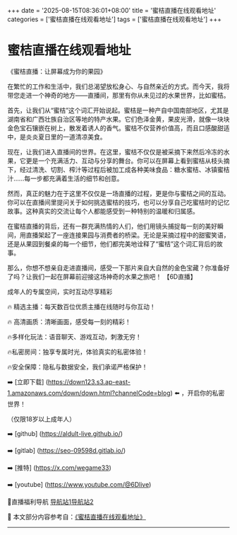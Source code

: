 +++
date = '2025-08-15T08:36:01+08:00'
title = '蜜桔直播在线观看地址'
categories = ['蜜桔直播在线观看地址']
tags = ['蜜桔直播在线观看地址']
+++

# 蜜桔直播在线观看地址

《蜜桔直播：让屏幕成为你的果园》

在繁忙的工作和生活中，我们总渴望放松身心、与自然亲近的方式。而今天，我将带您走进一个神奇的地方——直播间，那里有你从未见过的水果世界，比如蜜桔。

首先，让我们从“蜜桔”这个词汇开始说起。蜜桔是一种产自中国南部地区，尤其是湖南省和广西壮族自治区等地的特产水果。它们色泽金黄，果皮光滑，就像一块块金色宝石镶嵌在树上，散发着诱人的香气。蜜桔不仅营养价值高，而且口感酸甜适中，是炎炎夏日里的一道清凉美食。

现在，让我们进入直播间的世界。在这里，蜜桔不仅仅是被采摘下来然后冷冻的水果，它更是一个充满活力、互动与分享的舞台。你可以在屏幕上看到蜜桔从枝头摘下，经过清洗、切割、榨汁等过程后被加工成各种美味食品：糖水蜜桔、冰镇蜜桔汁……每一步都充满着生活的细节和创意。

然而，真正的魅力在于这里不仅仅是一场直播的过程，更是你与蜜桔之间的互动。你可以在直播间里提问关于如何挑选蜜桔的技巧，也可以分享自己吃蜜桔时的记忆故事。这种真实的交流让每个人都能感受到一种特别的温暖和归属感。

在蜜桔直播的背后，还有一群充满热情的人们，他们用镜头捕捉每一刻的美好瞬间，用直播架起了一座连接果园与消费者的桥梁。无论是采摘过程中的甜蜜笑语，还是从果园到餐桌的每一个细节，他们都完美地诠释了“蜜桔”这个词汇背后的故事。

那么，你想不想亲自走进直播间，感受一下那片来自大自然的金色宝藏？你准备好了吗？让我们一起在屏幕前迎接这场神奇的水果之旅吧！
【6D直播】

 成年人的专属空间，实时互动尽享精彩

🔥 精选主播：每天数百位优质主播在线随时与你互动！

🔥 高清画质：清晰画面，感受每一刻的精彩！

🔥多样化玩法：语音聊天、游戏互动，刺激无穷！

🔥私密房间：独享专属时光，体验真实的私密体验！

🔥安全保障：隐私与数据安全，我们承诺严格保护！

➡️ [立即下载] (https://down123.s3.ap-east-1.amazonaws.com/down/down.html?channelCode=blog) ⬅️ ，开启你的私密世界！

 （仅限18岁以上成年人）

➡️ [github] (https://aldult-live.github.io/)

➡️ [gitlab] (https://seo-09598d.gitlab.io/)

➡️ [推特] (https://x.com/wegame33)

➡️ [youtube] (https://www.youtube.com/@6Dlive)

🔞直播福利导航   [导航站1](https://webstack-86085a.gitlab.io/)[导航站2](https://onlygit123-2.github.io/)

📘 本文部分内容参考自：[《蜜桔直播在线观看地址》](https://webstack-hugo-18.pages.dev/)

---

